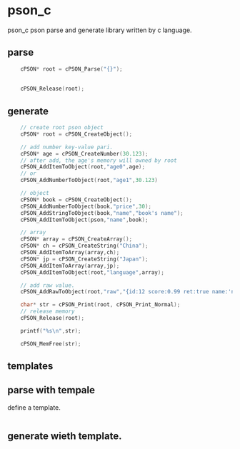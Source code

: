 
# pson_c

pson_c pson parse and generate library written by c language.

## parse
```c
    cPSON* root = cPSON_Parse("{}");
    
    
    cPSON_Release(root);
```

## generate

```c
    // create root pson object
    cPSON* root = cPSON_CreateObject();

    // add number key-value pari.
    cPSON* age = cPSON_CreateNumber(30.123);
    // after add, the age's memory will owned by root
    cPSON_AddItemToObject(root,"age0",age);
    // or 
    cPSON_AddNumberToObject(root,"age1",30.123)

    // object
    cPSON* book = cPSON_CreateObject();
    cPSON_AddNumberToObject(book,"price",30);
    cPSON_AddStringToObject(book,"name","book's name");
    cPSON_AddItemToObject(pson,"name",book);

    // array
    cPSON* array = cPSON_CreateArray();
    cPSON* ch = cPSON_CreateString("China");
    cPSON_AddItemToArray(array,ch);
    cPSON* jp = cPSON_CreateString("Japan");
    cPSON_AddItemToArray(array,jp);
    cPSON_AddItemToObject(root,"language",array);

    // add raw value.
    cPSON_AddRawToObject(root,"raw","{id:12 score:0.99 ret:true name:'name<abc>.' }");

    char* str = cPSON_Print(root, cPSON_Print_Normal);
    // release memory
    cPSON_Release(root);

    printf("%s\n",str);

    cPSON_MemFree(str);
```

## templates

## parse with tempale
define a template.
```c
```

## generate wieth template.